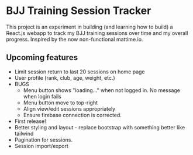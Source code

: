 # BJJ Training Session Tracker

This project is an experiment in building (and learning how to build) a React.js webapp to track my BJJ training sessions over time and my overall progress. Inspired by the now non-functional mattime.io.

## Upcoming features

- Limit session return to last 20 sessions on home page
- User profile (rank, club, age, weight, etc.)
- BUGS
    - Menu button shows "loading..." when not logged in. No message when login fails
    - Menu button move to top-right
    - Align view/edit sessions appropriately
    - Ensure firebase connection is corrected.
- First release!
- Better styling and layout - replace bootstrap with something better like tailwind
- Pagination for sessions.
- Session import/export
